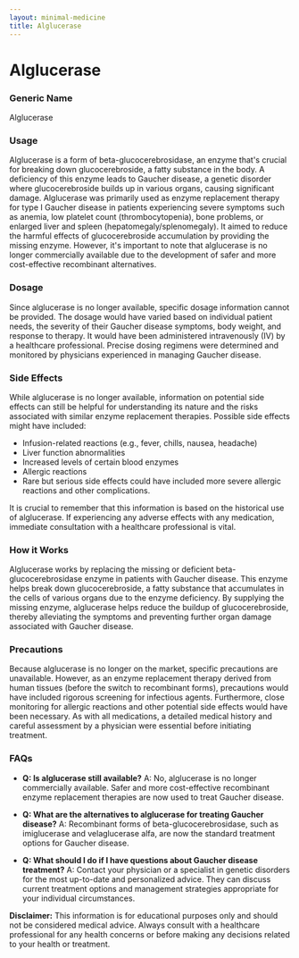 ```yaml
---
layout: minimal-medicine
title: Alglucerase
---
```


# Alglucerase
### Generic Name
Alglucerase

### Usage
Alglucerase is a form of beta-glucocerebrosidase, an enzyme that's crucial for breaking down glucocerebroside, a fatty substance in the body.  A deficiency of this enzyme leads to Gaucher disease, a genetic disorder where glucocerebroside builds up in various organs, causing significant damage.  Alglucerase was primarily used as enzyme replacement therapy for type I Gaucher disease in patients experiencing severe symptoms such as anemia, low platelet count (thrombocytopenia), bone problems, or enlarged liver and spleen (hepatomegaly/splenomegaly).  It aimed to reduce the harmful effects of glucocerebroside accumulation by providing the missing enzyme.  However, it's important to note that alglucerase is no longer commercially available due to the development of safer and more cost-effective recombinant alternatives.

### Dosage
Since alglucerase is no longer available, specific dosage information cannot be provided.  The dosage would have varied based on individual patient needs, the severity of their Gaucher disease symptoms, body weight, and response to therapy.  It would have been administered intravenously (IV) by a healthcare professional.  Precise dosing regimens were determined and monitored by physicians experienced in managing Gaucher disease.


### Side Effects
While alglucerase is no longer available, information on potential side effects can still be helpful for understanding its nature and the risks associated with similar enzyme replacement therapies.  Possible side effects might have included:

* Infusion-related reactions (e.g., fever, chills, nausea, headache)
* Liver function abnormalities
* Increased levels of certain blood enzymes
* Allergic reactions
*  Rare but serious side effects could have included more severe allergic reactions and other complications.

It is crucial to remember that this information is based on the historical use of alglucerase. If experiencing any adverse effects with any medication, immediate consultation with a healthcare professional is vital.

### How it Works
Alglucerase works by replacing the missing or deficient beta-glucocerebrosidase enzyme in patients with Gaucher disease. This enzyme helps break down glucocerebroside, a fatty substance that accumulates in the cells of various organs due to the enzyme deficiency. By supplying the missing enzyme, alglucerase helps reduce the buildup of glucocerebroside, thereby alleviating the symptoms and preventing further organ damage associated with Gaucher disease.

### Precautions
Because alglucerase is no longer on the market, specific precautions are unavailable. However, as an enzyme replacement therapy derived from human tissues (before the switch to recombinant forms), precautions would have included rigorous screening for infectious agents.  Furthermore, close monitoring for allergic reactions and other potential side effects would have been necessary.  As with all medications, a detailed medical history and careful assessment by a physician were essential before initiating treatment.

### FAQs

* **Q: Is alglucerase still available?**  A: No, alglucerase is no longer commercially available.  Safer and more cost-effective recombinant enzyme replacement therapies are now used to treat Gaucher disease.

* **Q: What are the alternatives to alglucerase for treating Gaucher disease?** A:  Recombinant forms of beta-glucocerebrosidase, such as imiglucerase and velaglucerase alfa, are now the standard treatment options for Gaucher disease.

* **Q:  What should I do if I have questions about Gaucher disease treatment?** A: Contact your physician or a specialist in genetic disorders for the most up-to-date and personalized advice.  They can discuss current treatment options and management strategies appropriate for your individual circumstances.


**Disclaimer:** This information is for educational purposes only and should not be considered medical advice. Always consult with a healthcare professional for any health concerns or before making any decisions related to your health or treatment.

